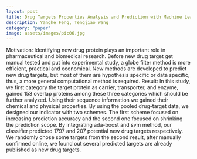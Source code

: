```yaml
---
layout: post
title: Drug Targets Properties Analysis and Prediction with Machine Learning
description: Yanghe Feng, Tengjiao Wang
category: "paper"
image: assets/images/pic06.jpg
---
```


Motivation: Identifying new drug protein plays an important role in pharmaceutical and biomedical research. Before new drug target get manual tested and put into experimental study, a globe filter method is more efficient, practical and economical. New methods are developed to predict new drug targets, but most of them are hypothesis specific or data specific, thus, a more general computational method is required.
Result: In this study, we first category the target protein as carrier, transporter, and enzyme, gained 153 overlap proteins among these three categories which should be further analyzed. Using their sequence information we gained their <!--excerpt-->chemical and physical properties. By using the pooled drug-target data, we designed our indicator with two schemes. The first scheme focused on increasing prediction accuracy and the second one focused on shrinking the prediction scope. By integrating ada-boost and svm method, our classifier predicted 1797 and 207 potential new drug targets respectively. We randomly chose some targets from the second result, after manually confirmed online, we found out several predicted targets are already published as new drug targets.
